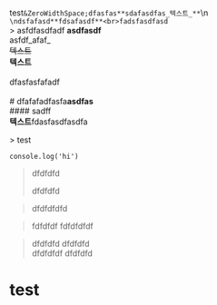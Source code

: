<br>test```&ZeroWidthSpace;dfasfas**sdafasdfas_텍스트_**```\n​```\ndsfafasd**fdsafasdf**<br>fadsfasdfasd```<br>​> asfdfasdfadf
**asdfasdf**<br>
asfdf_afaf_<br>~~텍스트~~<br>**텍스트**<br>​<br>dfasfasfafadf<br>​<br># dfafafadfasfa**asdfas**<br>#### sadff<br>**텍스트**fdasfasdfasdfa <p> > test </p>

```
console.log('hi')
```

> dfdfdfd
>
> dfdfdfd

> dfdfdfdfd

>fdfdfdf
>fdfdfdfdf

> dfdfdfd
> dfdfdfd<br>dfdfdfdf&nbsp;dfdfdfd

<h1>test</h1>
